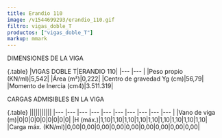 ```yaml
---
title: Erandio 110
image: /v1544699293/erandio_110.gif
filtro: vigas_doble_T
productos: ["vigas_doble_T"]
markup: mmark
---
```


DIMENSIONES DE LA VIGA

{.table}
|VIGAS DOBLE T|ERANDIO 110|
|--- |--- |
|Peso propio (KN/ml)|5,542|
|Área (m²)|0,222|
|Centro de gravedad Yg (cm)|56,79|
|Momento de Inercia (cm4)|3.511.319|



CARGAS ADMISIBLES EN LA VIGA

{.table}
|||||||||||
|--- |--- |--- |--- |--- |--- |--- |--- |--- |--- |
|Vano de viga (m)|0|0|0|0|0|0|0|0|0|
|H (máx.)|1,10|1,10|1,10|1,10|1,10|1,10|1,10|1,10|1,10|
|Carga máx. (KN/ml)|0,00|0,00|0,00|0,00|0,00|0,00|0,00|0,00|0,00|
